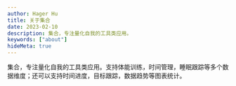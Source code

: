 ```yaml
---
author: Hager Hu
title: 关于集合
date: 2023-02-10
description: 集合，专注量化自我的工具类应用。
keywords: ["about"]
hideMeta: true
---
```


集合，专注量化自我的工具类应用。支持体能训练，时间管理，睡眠跟踪等多个数据维度；还可以支持时间进度，目标跟踪，数据趋势等图表统计。
